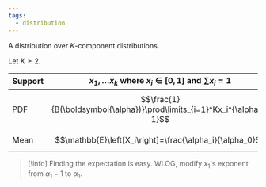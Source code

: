 ```yaml
---
tags:
  - distribution
---
```

A distribution over $K$-component distributions. 

Let $K\geq 2$. 

| Support | $x_1,\ldots x_k$ where $x_i\in[0,1]$ and $\sum x_i = 1$                  |
| ------- | ------------------------------------------------------------------------ |
| PDF     | $$\frac{1}{B(\boldsymbol{\alpha})}\prod\limits_{i=1}^Kx_i^{\alpha_i-1}$$ |
| Mean    | $$\mathbb{E}\left[X_i\right]=\frac{\alpha_i}{\alpha_0}$$                 |
>[!info] 
>Finding the expectation is easy. WLOG, modify $x_1$'s exponent from $\alpha_1-1$ to $\alpha_1$.

